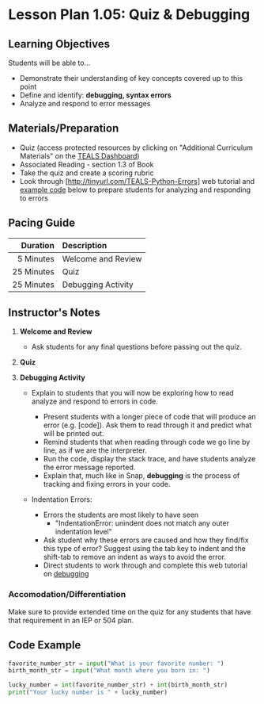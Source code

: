 # Lesson Plan 1.05: Quiz & Debugging

## Learning Objectives
Students will be able to...
* Demonstrate their understanding of key concepts covered up to this point
* Define and identify: **debugging, syntax errors**
* Analyze and respond to error messages

## Materials/Preparation
* Quiz (access protected resources by clicking on "Additional Curriculum Materials" on the
  [TEALS Dashboard])
* Associated Reading - section 1.3 of Book
* Take the quiz and create a scoring rubric
* Look through [http://tinyurl.com/TEALS-Python-Errors] web tutorial and [example code] below to
  prepare students for analyzing and responding to errors

## Pacing Guide
| **Duration** | **Description**    |
|-------------:|:-------------------|
|    5 Minutes | Welcome and Review |
|   25 Minutes | Quiz               |
|   25 Minutes | Debugging Activity |

## Instructor's Notes
1. **Welcome and Review**
    * Ask students for any final questions before passing out the quiz.

2. **Quiz**

3. **Debugging Activity**

   * Explain to students that you will now be exploring how to read analyze and respond to errors in
     code.
     * Present students with a longer piece of code that will produce an error (e.g. [code]). Ask
       them to read through it and predict what will be printed out.
     * Remind students that when reading through code we go line by line, as if we are the
       interpreter.
     * Run the code, display the stack trace, and have students analyze the error message reported.
     * Explain that, much like in Snap, **debugging** is the process of tracking and fixing errors
       in your code.

   * Indentation Errors:
     * Errors the students are most likely to have seen
       * "IndentationError: unindent does not match any outer indentation level"
     * Ask student why these errors are caused and how they find/fix this type of error? Suggest
       using the tab key to indent and the shift-tab to remove an indent as ways to avoid the error.
     * Direct students to work through and complete this web tutorial on [debugging]

### Accomodation/Differentiation
Make sure to provide extended time on the quiz for any students that have that requirement in an IEP
or 504 plan.


## Code Example
```Python
favorite_number_str = input("What is your favorite number: ")
birth_month_str = input("What month where you born in: ")

lucky_number = int(favorite_number_str) + int(birth_month_str)
print("Your lucky number is " + lucky_number)
```



[TEALS Dashboard]: http://www.tealsk12.org/dashboard
[http://tinyurl.com/TEALS-Python-Errors]: http://interactivepython.org/runestone/static/thinkcspy/Debugging/KnowyourerrorMessages.html
[debugging]: http://interactivepython.org/runestone/static/thinkcspy/Debugging/toctree.html
[example code]: #code-example
